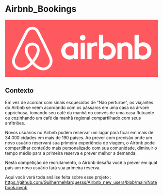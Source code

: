 # Airbnb_Bookings

<img src="/img/logo.jpg" alt="logo"/>

## Contexto

Em vez de acordar com sinais esquecidos de "Não perturbe", os viajantes do Airbnb se veem acordando com os pássaros em uma casa na árvore caprichosa, tomando seu café da manhã no convés de uma casa flutuante ou cozinhando um café da manhã regional compartilhado com seus anfitriões.

Novos usuários no Airbnb podem reservar um lugar para ficar em mais de 34.000 cidades em mais de 190 países. Ao prever com precisão onde um novo usuário reservará sua primeira experiência de viagem, o Airbnb pode compartilhar conteúdo mais personalizado com sua comunidade, diminuir o tempo médio para a primeira reserva e prever melhor a demanda.

Nesta competição de recrutamento, o Airbnb desafia você a prever em qual país um novo usuário fará sua primeira reserva.

Aqui você verá toda análise feita sobre esse projeto :
https://github.com/GuilhermeMarquesss/Airbnb_new_users/blob/main/Notebook.ipynb
